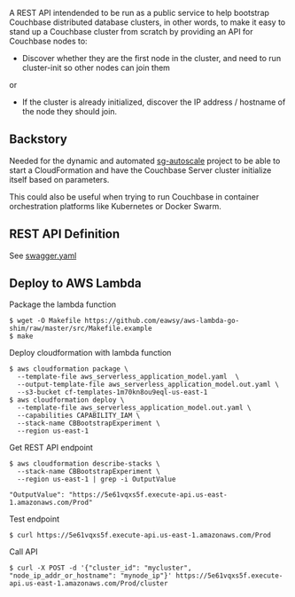A REST API intendended to be run as a public service to help bootstrap Couchbase distributed database clusters, in other words, to make it easy to stand up a Couchbase cluster from scratch by providing an API for Couchbase nodes to:

- Discover whether they are the first node in the cluster, and need to run cluster-init so other nodes can join them

or

- If the cluster is already initialized, discover the IP address / hostname of the node they should join.

## Backstory

Needed for the dynamic and automated [sg-autoscale](http://github.com/couchbaselabs/sg-autoscale) project to be able to start a CloudFormation and have the Couchbase Server cluster initialize itself based on parameters.

This could also be useful when trying to run Couchbase in container orchestration platforms like Kubernetes or Docker Swarm.

## REST API Definition

See [swagger.yaml](https://github.com/couchbase/cbbootstrap/blob/master/goa/swagger/swagger.yaml)

## Deploy to AWS Lambda

Package the lambda function 

```
$ wget -O Makefile https://github.com/eawsy/aws-lambda-go-shim/raw/master/src/Makefile.example
$ make
```

Deploy cloudformation with lambda function

```
$ aws cloudformation package \
  --template-file aws_serverless_application_model.yaml  \
  --output-template-file aws_serverless_application_model.out.yaml \
  --s3-bucket cf-templates-1m70kn8ou9eql-us-east-1
$ aws cloudformation deploy \
  --template-file aws_serverless_application_model.out.yaml \
  --capabilities CAPABILITY_IAM \
  --stack-name CBBootstrapExperiment \
  --region us-east-1
```

Get REST API endpoint

```
$ aws cloudformation describe-stacks \
  --stack-name CBBootstrapExperiment \
  --region us-east-1 | grep -i OutputValue

"OutputValue": "https://5e61vqxs5f.execute-api.us-east-1.amazonaws.com/Prod"
```

Test endpoint

```
$ curl https://5e61vqxs5f.execute-api.us-east-1.amazonaws.com/Prod
```


Call API

```
$ curl -X POST -d '{"cluster_id": "mycluster", "node_ip_addr_or_hostname": "mynode_ip"}' https://5e61vqxs5f.execute-api.us-east-1.amazonaws.com/Prod/cluster
```

